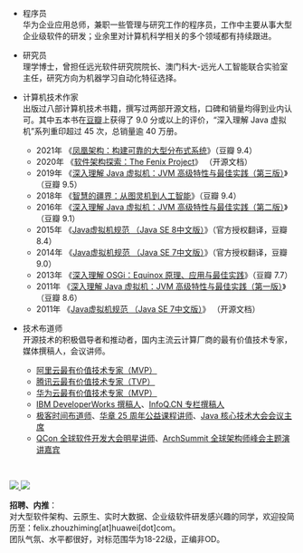 - 程序员<br/>
  华为企业应用总师，兼职一些管理与研究工作的程序员，工作中主要从事大型企业级软件的研发；业余里对计算机科学相关的多个领域都有持续跟进。
  
- 研究员<br/>
  理学博士，曾担任远光软件研究院院长、澳门科大-远光人工智能联合实验室主任，研究方向为机器学习自动化特征选择。
  
- 计算机技术作家<br/>出版过八部计算机技术书籍，撰写过两部开源文档，口碑和销量均得到业内认可。其中五本书在[豆瓣](https://www.douban.com/)上获得了 9.0 分或以上的评价，“深入理解 Java 虚拟机”系列重印超过 45 次，总销量逾 40 万册。
  - 2021年 《[凤凰架构：构建可靠的大型分布式系统](https://icyfenix.cn/introduction/about-book.html)》（豆瓣 9.4）
  - 2020年 《[软件架构探索：The Fenix Project](https://icyfenix.cn/)》 （开源文档）
  - 2019年 《[深入理解 Java 虚拟机：JVM 高级特性与最佳实践（第三版）](https://book.douban.com/subject/34907497/)》（豆瓣 9.5）
  - 2018年 《[智慧的疆界：从图灵机到人工智能](https://book.douban.com/subject/30379536/)》（豆瓣 9.4）
  - 2016年 《[深入理解 Java 虚拟机：JVM 高级特性与最佳实践（第二版）](https://book.douban.com/subject/24722612/)》（豆瓣 9.1）
  - 2015年 《[Java虚拟机规范 （Java SE 8中文版）](https://book.douban.com/subject/26418340/)》（官方授权翻译，豆瓣 8.4）
  - 2014年 《[Java虚拟机规范 （Java SE 7中文版）](https://book.douban.com/subject/25792515/)》（官方授权翻译，豆瓣 9.0）
  - 2013年 《[深入理解 OSGi：Equinox 原理、应用与最佳实践](https://book.douban.com/subject/21324330/)》（豆瓣 7.7）
  - 2011年 《[深入理解 Java 虚拟机：JVM 高级特性与最佳实践（第一版）](https://book.douban.com/subject/6522893/)》（豆瓣 8.6）
  - 2011年 《[Java虚拟机规范 （Java SE 7中文版）](https://www.iteye.com/topic/1117824)》 （开源文档）

- 技术布道师<br/>
  开源技术的积极倡导者和推动者，国内主流云计算厂商的最有价值技术专家，媒体撰稿人，会议讲师。
  - [阿里云最有价值技术专家（MVP）](https://mvp.aliyun.com/mvp/detail/487)
  - [腾讯云最有价值技术专家（TVP）](https://cloud.tencent.com/tvp/132)
  - [华为云最有价值技术专家（MVP）](https://developer.huaweicloud.com/mvp/member)
  - [IBM DeveloperWorks 撰稿人]()、[InfoQ.CN 专栏撰稿人](https://www.infoq.cn/profile/CD59DD20F93F11/publish)
  - [极客时间布道师](https://time.geekbang.org/opencourse/intro/100064201)、[华章 25 周年公益课程讲师](https://xie.infoq.cn/article/36ec9efa0697377af0d043b1e)、[Java 核心技术大会会议主席](https://ke.segmentfault.com/course/1650000041954414)
  - [QCon 全球软件开发大会明星讲师](https://qcon.infoq.cn/2020/shenzhen/)、[ArchSummit 全球架构师峰会主题演讲嘉宾](https://archsummit.infoq.cn/2021/shenzhen/presentation/4104)

<a href="https://icyfenix.cn">
<br/>
  
![](https://github.com/fenixsoft/github-stats/blob/master/generated/overview.svg)
![](https://github.com/fenixsoft/github-stats/blob/master/generated/languages.svg)
</a>

**招聘、内推**：<br/>
对大型软件架构、云原生、实时大数据、企业级软件研发感兴趣的同学，欢迎投简历至：felix.zhouzhiming[at]huawei[dot]com。<br/>
团队气氛、水平都很好，对标范围华为18-22级，正编非OD。<br/>
